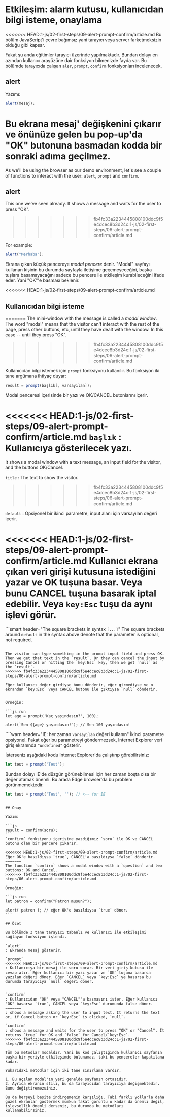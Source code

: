 # Etkileşim: alarm kutusu, kullanıcıdan bilgi isteme, onaylama

<<<<<<< HEAD:1-js/02-first-steps/09-alert-prompt-confirm/article.md
Bu bölüm JavaScript'i çevre bağımsız yani tarayıcı veya server farketmeksizin olduğu gibi kapsar.

Fakat şu anda eğitimler tarayıcı üzerinde yapılmaktadır. Bundan dolayı en azından kullanıcı arayüzüne dair fonksiyon bilmenizde fayda var. Bu bölümde tarayıcıda çalışan `aler`, `prompt`, `confirm` fonksiyonları incelenecek.

## alert

Yazımı:

```js
alert(mesaj);
```
Bu ekrana mesaj' değişkenini çıkarır ve önünüze gelen bu pop-up'da "OK" butonuna basmadan kodda bir sonraki adıma geçilmez.
=======
As we'll be using the browser as our demo environment, let's see a couple of functions to interact with the user: `alert`, `prompt` and `confirm`.

## alert

This one we've seen already. It shows a message and waits for the user to press "OK".
>>>>>>> fb4fc33a2234445808100ddc9f5e4dcec8b3d24c:1-js/02-first-steps/06-alert-prompt-confirm/article.md

For example:

```js run
alert("Merhaba");
```
Ekrana çıkan küçük pencereye *modal pencere* denir. "Modal" sayfayı kullanan kişinin bu durumda sayfayla iletişime geçemeyeceğini, başka tuşlara basamayacağını sadece bu pencere ile etkileşim kurabileceğini ifade eder. Yani "OK"'e basması beklenir.

<<<<<<< HEAD:1-js/02-first-steps/09-alert-prompt-confirm/article.md
## Kullanıcıdan bilgi isteme
=======
The mini-window with the message is called a *modal window*. The word "modal" means that the visitor can't interact with the rest of the page, press other buttons, etc, until they have dealt with the window. In this case -- until they press "OK".
>>>>>>> fb4fc33a2234445808100ddc9f5e4dcec8b3d24c:1-js/02-first-steps/06-alert-prompt-confirm/article.md

Kullanıcıdan bilgi istemek için `prompt` fonksiyonu kullanılır. Bu fonksiyon iki tane argümana ihtiyaç duyar:


```js no-beautify
result = prompt(başlık[, varsayılan]);
```
Modal penceresi içerisinde bir yazı ve OK/CANCEL butonlarını içerir.

<<<<<<< HEAD:1-js/02-first-steps/09-alert-prompt-confirm/article.md
`başlık`
: Kullanıcıya gösterilecek yazı.
=======
It shows a modal window with a text message, an input field for the visitor, and the buttons OK/Cancel.

`title`
: The text to show the visitor.
>>>>>>> fb4fc33a2234445808100ddc9f5e4dcec8b3d24c:1-js/02-first-steps/06-alert-prompt-confirm/article.md

`default`
: Opsiyonel bir ikinci parametre, input alanı için varsayılan değeri içerir.

<<<<<<< HEAD:1-js/02-first-steps/09-alert-prompt-confirm/article.md
Kullanıcı ekrana çıkan veri girişi kutusuna istediğini yazar ve OK tuşuna basar. Veya bunu CANCEL tuşuna basarak iptal edebilir. Veya `key:Esc` tuşu da aynı işlevi görür.
=======
```smart header="The square brackets in syntax `[...]`"
The square brackets around `default` in the syntax above denote that the parameter is optional, not required.
```

The visitor can type something in the prompt input field and press OK. Then we get that text in the `result`. Or they can cancel the input by pressing Cancel or hitting the `key:Esc` key, then we get `null` as the `result`.
>>>>>>> fb4fc33a2234445808100ddc9f5e4dcec8b3d24c:1-js/02-first-steps/06-alert-prompt-confirm/article.md

Eğer kullanıcı değer girdiyse bunu dönderir, eğer girmediyse ve o ekrandan `key:Esc` veya CANCEL butonu ile çıktıysa `null` dönderir.


Örneğin:

```js run
let age = prompt('Kaç yaşındasın?', 100);

alert(`Sen ${age} yaşındasın!`); // Sen 100 yaşındasın!
```

````warn header="IE: her zaman  `varsayılan` değeri kullanın"
İkinci parametre opsiyonel. Fakat eğer bu parametreyi göndermezsek, Internet Explorer veri giriş ekranında `"undefined"` gösterir.

İsterseniz aşağıdaki kodu Internet Explorer'da çalıştırıp görebilirsiniz:

```js run
let test = prompt("Test");
```
Bundan dolayı IE'de düzgün görünebilmesi için her zaman boşta olsa bir değer atamak önemli. Bu arada Edge browser'da bu problem görünmemektedir.

```js run
let test = prompt("Test", ''); // <-- for IE
```
````

## Onay

Yazım:

```js
result = confirm(soru);
```
`confirm` fonksiyonu içerisine yazdığımız `soru` ile OK ve CANCEL butonu olan bir pencere çıkarır.

<<<<<<< HEAD:1-js/02-first-steps/09-alert-prompt-confirm/article.md
Eğer OK'e basıldıysa `true`, CANCEL'a basıldıysa `false` dönderir.
=======
The function `confirm` shows a modal window with a `question` and two buttons: OK and Cancel.
>>>>>>> fb4fc33a2234445808100ddc9f5e4dcec8b3d24c:1-js/02-first-steps/06-alert-prompt-confirm/article.md

Örneğin:

```js run
let patron = confirm("Patron musun?");

alert( patron ); // eğer OK'e basıldıysa `true` döner.
```

## Özet

Bu bölümde 3 tane tarayıcı tabanlı ve kullanıcı ile etkileşimi sağlayan fonksiyon işlendi.

`alert`
: Ekranda mesaj gösterir.

`prompt`
<<<<<<< HEAD:1-js/02-first-steps/09-alert-prompt-confirm/article.md
: Kullanıcıya bir mesaj ile soru sorar. Bir veri giriş kutusu ile cevap alır. Eğer kullanıcı bir yazı yazar ve `OK` tuşuna basarsa yazılan değeri döner. Eğer `CANCEL` veya `key:Esc`'ye basarsa bu durumda tarayıcıya `null` değeri döner.


`confirm`
: Kullanıcıdan "OK" veya "CANCEL"'a basmasını ister. Eğer kullanıcı "OK" basarsa `true`, CANCEL veya `key:Esc` durumunda false döner.
=======
: shows a message asking the user to input text. It returns the text or, if Cancel button or `key:Esc` is clicked, `null`.

`confirm`
: shows a message and waits for the user to press "OK" or "Cancel". It returns `true` for OK and `false` for Cancel/`key:Esc`.
>>>>>>> fb4fc33a2234445808100ddc9f5e4dcec8b3d24c:1-js/02-first-steps/06-alert-prompt-confirm/article.md

Tüm bu metodlar modaldır. Yani bu kod çalıştığında kullanıcı sayfanın başka bir yeriyle etkileşimde bulunamaz, taki bu pencereler kapatılana kadar.

Yukarıdaki metodlar için iki tane sınırlama vardır.

1. Bu açılan modal'ın yeri genelde sayfanın ortasıdır.
2. Ayrıca ekranın stili, bu da tarayıcıdan tarayıcıya değişmektedir. Bunu değiştiremezsiniz.

Bu da herşeyi basite indirgemenin karşılığı. Tabi farklı yollarla daha güzel ekranlar göstermek mümkün fakat görüntü o kadar da önemli değil, işlevsellik önemli derseniz, bu durumda bu metodları kullanabilirsiniz.